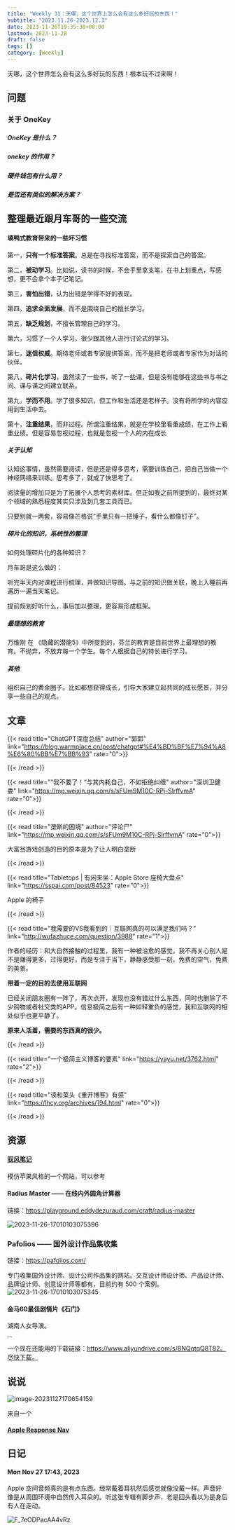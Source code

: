 ```yaml
---
title: "Weekly 31：天哪，这个世界上怎么会有这么多好玩的东西！"
subtitle: "2023.11.26-2023.12.3"
date: 2023-11-26T19:35:38+08:00
lastmod: 2023-11-28
draft: false
tags: []
category: [Weekly]
---
```


天哪，这个世界怎么会有这么多好玩的东西！根本玩不过来啊！

## 问题

### 关于 OneKey

##### OneKey 是什么？

##### onekey 的作用？

##### 硬件钱包有什么用？

##### 是否还有类似的解决方案？

## 整理最近跟月车哥的一些交流

#### 填鸭式教育带来的一些坏习惯

第一，**只有一个标准答案**。总是在寻找标准答案，而不是探索自己的答案。

第二，**被动学习**。比如说，读书的时候，不会手里拿支笔，在书上划重点，写感想，更不会拿个本子记笔记。

第三，**害怕出错**，认为出错是学得不好的表现。

第四，**追求全面发展**，而不是围绕自己的擅长学习。

第五，**缺乏规划**，不擅长管理自己的学习。

第六，习惯了一个人学习，很少跟其他人进行讨论式的学习。

第七，**迷信权威**。期待老师或者专家提供答案，而不是把老师或者专家作为对话的伙伴。

第八，**碎片化学习**，虽然读了一些书，听了一些课，但是没有能够在这些书与书之间、课与课之间建立联系。

第九，**学而不用**。学了很多知识，但工作和生活还是老样子。没有将所学的内容应用到生活中去。

第十，**注重结果**，而非过程。所谓注重结果，就是在学校里看重成绩，在工作上看重业绩。但是容易忽视过程，也就是忽视一个人的内在成长

##### 关于认知

认知这事情，虽然需要阅读，但是还是得多思考，需要训练自己，把自己当做一个神经网络来训练。思考多了，就成了快思考了。

阅读量的增加只是为了拓展个人思考的素材库。但正如我之前所提到的，最终对某个领域的熟悉程度其实只涉及到几套工具而已。

只要别就一两套，容易像芒格说“手里只有一把锤子，看什么都像钉子”。

##### 碎片化的知识，系统性的整理

如何处理碎片化的各种知识？

月车哥是这么做的：

听完半天内对课程进行梳理，并做知识导图。与之前的知识做关联，晚上入睡前再遍历一遍当天笔记。

提前规划好听什么，事后加以整理，更容易形成框架。

##### 最理想的教育

万维刚 在 《隐藏的潜能5》中所提到的，芬兰的教育是目前世界上最理想的教育。不抛弃，不放弃每一个学生。每个人根据自己的特长进行学习。

##### 其他

组织自己的黄金圈子。比如都想获得成长，引导大家建立起共同的成长愿景，并分享一些自己的观点。

## 文章

{{< read  title="ChatGPT深度总结" author="郭郭" link="https://blog.warmplace.cn/post/chatgpt#%E4%BD%BF%E7%94%A8%E6%80%BB%E7%BB%93" rate="0">}}

{{< /read >}}

{{< read  title="“我不要了！“与其内耗自己，不如拒绝纠缠" author="深圳卫健委" link="https://mp.weixin.qq.com/s/sFUm9M10C-RPj-SlrffvmA" rate="0">}}

{{< /read >}}

{{< read  title="垄断的困境" author="评论尸" link="https://mp.weixin.qq.com/s/sFUm9M10C-RPj-SlrffvmA" rate="0">}}

大富翁游戏创造的目的原本是为了让人明白垄断

{{< /read >}}

{{< read  title="Tabletops | 有闲来坐：Apple Store 座椅大盘点"  link="https://sspai.com/post/84523" rate="0">}}

Apple 的椅子

{{< /read >}}

{{< read  title="我需要的VS我看到的｜互联网真的可以满足我们吗？"  link="http://wufazhuce.com/question/3988" rate="1">}}

作者的经历：和大自然接触的过程里，我有一种被治愈的感觉，我不再关心别人是不是赚得更多，过得更好，而是专注于当下，静静感受那一刻，免费的空气，免费的美景。

**带着一定的目的去使用互联网**

已经关闭朋友圈有一阵了，再次点开，发现也没有错过什么东西，同时也删除了不少购物或者社交类的APP。信息极简之后有一种如释重负的感觉，我和互联网的相处似乎也更平静了。

**原来人活着，需要的东西真的很少。**

{{< /read >}}

{{< read  title="一个极简主义博客的要素"  link="https://yayu.net/3762.html" rate="2">}}

{{< /read >}}

{{< read  title="读和菜头《重开博客》有感"  link="https://lhcy.org/archives/194.html" rate="0">}}

{{< /read >}}

## 资源

#### [驭风笔记](https://www.yufengbiji.com)

模仿苹果风格的一个网站，可以参考



#### Radius Master —— 在线内外圆角计算器

链接：https://playground.eddydezuraud.com/craft/radius-master

![2023-11-26-17010103075396](https://raw.githubusercontent.com/huyixi/Pics/main/uPic/2023-11-26-17010103075396.png)



### Pafolios —— 国外设计作品集收集

链接：https://pafolios.com/

专门收集国外设计师、设计公司作品集的网站。交互设计师设计师、产品设计师、品牌设计师、创意设计师等都有，目前约有 500 个案例。![2023-11-26-17010103075345](https://raw.githubusercontent.com/huyixi/Pics/main/uPic/2023-11-26-17010103075345.png)



#### 金马60最佳剧情片《石门》

湖南人女导演。

<img src="https://raw.githubusercontent.com/huyixi/Pics/main/uPic/F_ymEkVbgAACJxu.jpeg" alt="img" style="zoom:25%;" />

一个现在还能用的下载链接：https://www.aliyundrive.com/s/8NQqtqQ8T82。尽快下载。

## 说说

![image-20231127170654159](https://raw.githubusercontent.com/huyixi/Pics/main/uPic/image-20231127170654159.png)

来自一个



#### [Apple Response Nav](https://codepen.io/samurai2099/pen/abwVoMQ)

## 日记

#### Mon Nov 27 17:43, 2023

Apple 空间音频真的是有点东西。经常戴着耳机然后感觉就像没戴一样。声音好像是从周围环境中自然传入耳朵的。听这张专辑有脚步声，老是回头看以为是身后有人在走动。

![F_7eODPacAA4vRz](https://raw.githubusercontent.com/huyixi/Pics/main/uPic/F_7eODPacAA4vRz.jpeg)